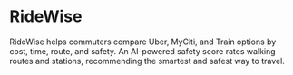 # RideWise
RideWise helps commuters compare Uber, MyCiti, and Train options by cost, time, route, and safety. An AI-powered safety score rates walking routes and stations, recommending the smartest and safest way to travel.
